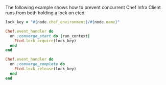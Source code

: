 The following example shows how to prevent concurrent Chef Infra Client
runs from both holding a lock on etcd:

``` ruby
lock_key = "#{node.chef_environment}/#{node.name}"

Chef.event_handler do
  on :converge_start do |run_context|
    Etcd.lock_acquire(lock_key)
  end
end

Chef.event_handler do
  on :converge_complete do
    Etcd.lock_release(lock_key)
  end
end
```